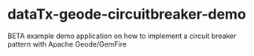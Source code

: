 # dataTx-geode-circuitbreaker-demo
BETA example demo application on how to implement a circuit breaker pattern with Apache Geode/GemFire
